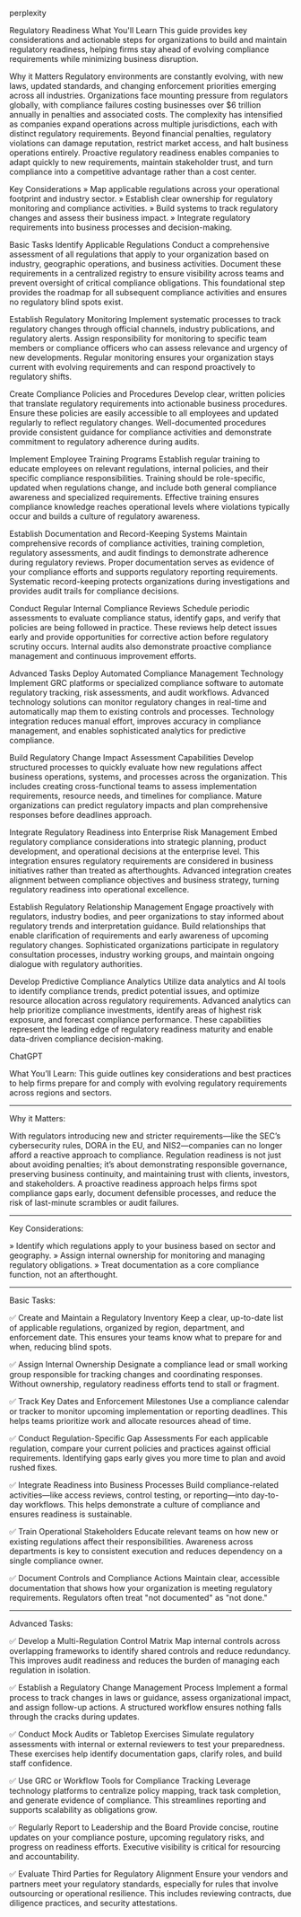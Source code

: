 perplexity 

Regulatory Readiness
What You'll Learn
This guide provides key considerations and actionable steps for organizations to build and maintain regulatory readiness, helping firms stay ahead of evolving compliance requirements while minimizing business disruption.

Why it Matters
Regulatory environments are constantly evolving, with new laws, updated standards, and changing enforcement priorities emerging across all industries. Organizations face mounting pressure from regulators globally, with compliance failures costing businesses over $6 trillion annually in penalties and associated costs. The complexity has intensified as companies expand operations across multiple jurisdictions, each with distinct regulatory requirements. Beyond financial penalties, regulatory violations can damage reputation, restrict market access, and halt business operations entirely. Proactive regulatory readiness enables companies to adapt quickly to new requirements, maintain stakeholder trust, and turn compliance into a competitive advantage rather than a cost center.

Key Considerations
» Map applicable regulations across your operational footprint and industry sector.
» Establish clear ownership for regulatory monitoring and compliance activities.
» Build systems to track regulatory changes and assess their business impact.
» Integrate regulatory requirements into business processes and decision-making.

Basic Tasks
Identify Applicable Regulations
Conduct a comprehensive assessment of all regulations that apply to your organization based on industry, geographic operations, and business activities. Document these requirements in a centralized registry to ensure visibility across teams and prevent oversight of critical compliance obligations. This foundational step provides the roadmap for all subsequent compliance activities and ensures no regulatory blind spots exist.

Establish Regulatory Monitoring
Implement systematic processes to track regulatory changes through official channels, industry publications, and regulatory alerts. Assign responsibility for monitoring to specific team members or compliance officers who can assess relevance and urgency of new developments. Regular monitoring ensures your organization stays current with evolving requirements and can respond proactively to regulatory shifts.

Create Compliance Policies and Procedures
Develop clear, written policies that translate regulatory requirements into actionable business procedures. Ensure these policies are easily accessible to all employees and updated regularly to reflect regulatory changes. Well-documented procedures provide consistent guidance for compliance activities and demonstrate commitment to regulatory adherence during audits.

Implement Employee Training Programs
Establish regular training to educate employees on relevant regulations, internal policies, and their specific compliance responsibilities. Training should be role-specific, updated when regulations change, and include both general compliance awareness and specialized requirements. Effective training ensures compliance knowledge reaches operational levels where violations typically occur and builds a culture of regulatory awareness.

Establish Documentation and Record-Keeping Systems
Maintain comprehensive records of compliance activities, training completion, regulatory assessments, and audit findings to demonstrate adherence during regulatory reviews. Proper documentation serves as evidence of your compliance efforts and supports regulatory reporting requirements. Systematic record-keeping protects organizations during investigations and provides audit trails for compliance decisions.

Conduct Regular Internal Compliance Reviews
Schedule periodic assessments to evaluate compliance status, identify gaps, and verify that policies are being followed in practice. These reviews help detect issues early and provide opportunities for corrective action before regulatory scrutiny occurs. Internal audits also demonstrate proactive compliance management and continuous improvement efforts.

Advanced Tasks
Deploy Automated Compliance Management Technology
Implement GRC platforms or specialized compliance software to automate regulatory tracking, risk assessments, and audit workflows. Advanced technology solutions can monitor regulatory changes in real-time and automatically map them to existing controls and processes. Technology integration reduces manual effort, improves accuracy in compliance management, and enables sophisticated analytics for predictive compliance.

Build Regulatory Change Impact Assessment Capabilities
Develop structured processes to quickly evaluate how new regulations affect business operations, systems, and processes across the organization. This includes creating cross-functional teams to assess implementation requirements, resource needs, and timelines for compliance. Mature organizations can predict regulatory impacts and plan comprehensive responses before deadlines approach.

Integrate Regulatory Readiness into Enterprise Risk Management
Embed regulatory compliance considerations into strategic planning, product development, and operational decisions at the enterprise level. This integration ensures regulatory requirements are considered in business initiatives rather than treated as afterthoughts. Advanced integration creates alignment between compliance objectives and business strategy, turning regulatory readiness into operational excellence.

Establish Regulatory Relationship Management
Engage proactively with regulators, industry bodies, and peer organizations to stay informed about regulatory trends and interpretation guidance. Build relationships that enable clarification of requirements and early awareness of upcoming regulatory changes. Sophisticated organizations participate in regulatory consultation processes, industry working groups, and maintain ongoing dialogue with regulatory authorities.

Develop Predictive Compliance Analytics
Utilize data analytics and AI tools to identify compliance trends, predict potential issues, and optimize resource allocation across regulatory requirements. Advanced analytics can help prioritize compliance investments, identify areas of highest risk exposure, and forecast compliance performance. These capabilities represent the leading edge of regulatory readiness maturity and enable data-driven compliance decision-making.

ChatGPT

What You’ll Learn:
This guide outlines key considerations and best practices to help firms prepare for and comply with evolving regulatory requirements across regions and sectors.


---

Why it Matters:

With regulators introducing new and stricter requirements—like the SEC’s cybersecurity rules, DORA in the EU, and NIS2—companies can no longer afford a reactive approach to compliance. Regulation readiness is not just about avoiding penalties; it’s about demonstrating responsible governance, preserving business continuity, and maintaining trust with clients, investors, and stakeholders.
A proactive readiness approach helps firms spot compliance gaps early, document defensible processes, and reduce the risk of last-minute scrambles or audit failures.


---

Key Considerations:

» Identify which regulations apply to your business based on sector and geography.
» Assign internal ownership for monitoring and managing regulatory obligations.
» Treat documentation as a core compliance function, not an afterthought.


---

Basic Tasks:

✅ Create and Maintain a Regulatory Inventory
Keep a clear, up-to-date list of applicable regulations, organized by region, department, and enforcement date. This ensures your teams know what to prepare for and when, reducing blind spots.

✅ Assign Internal Ownership
Designate a compliance lead or small working group responsible for tracking changes and coordinating responses. Without ownership, regulatory readiness efforts tend to stall or fragment.

✅ Track Key Dates and Enforcement Milestones
Use a compliance calendar or tracker to monitor upcoming implementation or reporting deadlines. This helps teams prioritize work and allocate resources ahead of time.

✅ Conduct Regulation-Specific Gap Assessments
For each applicable regulation, compare your current policies and practices against official requirements. Identifying gaps early gives you more time to plan and avoid rushed fixes.

✅ Integrate Readiness into Business Processes
Build compliance-related activities—like access reviews, control testing, or reporting—into day-to-day workflows. This helps demonstrate a culture of compliance and ensures readiness is sustainable.

✅ Train Operational Stakeholders
Educate relevant teams on how new or existing regulations affect their responsibilities. Awareness across departments is key to consistent execution and reduces dependency on a single compliance owner.

✅ Document Controls and Compliance Actions
Maintain clear, accessible documentation that shows how your organization is meeting regulatory requirements. Regulators often treat "not documented" as "not done."


---

Advanced Tasks:

✅ Develop a Multi-Regulation Control Matrix
Map internal controls across overlapping frameworks to identify shared controls and reduce redundancy. This improves audit readiness and reduces the burden of managing each regulation in isolation.

✅ Establish a Regulatory Change Management Process
Implement a formal process to track changes in laws or guidance, assess organizational impact, and assign follow-up actions. A structured workflow ensures nothing falls through the cracks during updates.

✅ Conduct Mock Audits or Tabletop Exercises
Simulate regulatory assessments with internal or external reviewers to test your preparedness. These exercises help identify documentation gaps, clarify roles, and build staff confidence.

✅ Use GRC or Workflow Tools for Compliance Tracking
Leverage technology platforms to centralize policy mapping, track task completion, and generate evidence of compliance. This streamlines reporting and supports scalability as obligations grow.

✅ Regularly Report to Leadership and the Board
Provide concise, routine updates on your compliance posture, upcoming regulatory risks, and progress on readiness efforts. Executive visibility is critical for resourcing and accountability.

✅ Evaluate Third Parties for Regulatory Alignment
Ensure your vendors and partners meet your regulatory standards, especially for rules that involve outsourcing or operational resilience. This includes reviewing contracts, due diligence practices, and security attestations.
